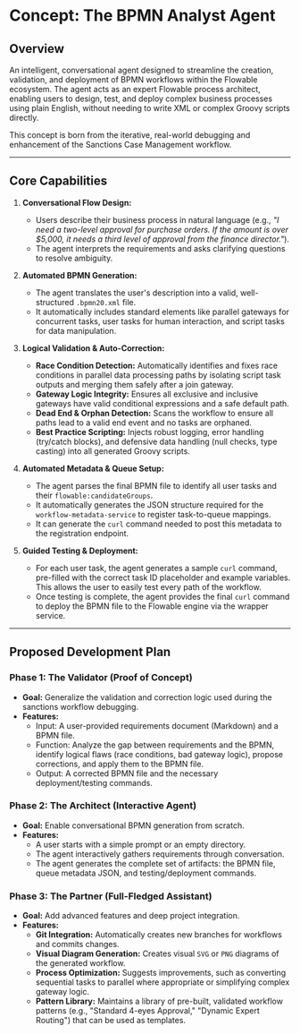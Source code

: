 # Concept: The BPMN Analyst Agent

## Overview

An intelligent, conversational agent designed to streamline the creation, validation, and deployment of BPMN workflows within the Flowable ecosystem. The agent acts as an expert Flowable process architect, enabling users to design, test, and deploy complex business processes using plain English, without needing to write XML or complex Groovy scripts directly.

This concept is born from the iterative, real-world debugging and enhancement of the Sanctions Case Management workflow.

---

## Core Capabilities

1.  **Conversational Flow Design:**
    *   Users describe their business process in natural language (e.g., *"I need a two-level approval for purchase orders. If the amount is over $5,000, it needs a third level of approval from the finance director."*).
    *   The agent interprets the requirements and asks clarifying questions to resolve ambiguity.

2.  **Automated BPMN Generation:**
    *   The agent translates the user's description into a valid, well-structured `.bpmn20.xml` file.
    *   It automatically includes standard elements like parallel gateways for concurrent tasks, user tasks for human interaction, and script tasks for data manipulation.

3.  **Logical Validation & Auto-Correction:**
    *   **Race Condition Detection:** Automatically identifies and fixes race conditions in parallel data processing paths by isolating script task outputs and merging them safely after a join gateway.
    *   **Gateway Logic Integrity:** Ensures all exclusive and inclusive gateways have valid conditional expressions and a safe default path.
    *   **Dead End & Orphan Detection:** Scans the workflow to ensure all paths lead to a valid end event and no tasks are orphaned.
    *   **Best Practice Scripting:** Injects robust logging, error handling (try/catch blocks), and defensive data handling (null checks, type casting) into all generated Groovy scripts.

4.  **Automated Metadata & Queue Setup:**
    *   The agent parses the final BPMN file to identify all user tasks and their `flowable:candidateGroups`.
    *   It automatically generates the JSON structure required for the `workflow-metadata-service` to register task-to-queue mappings.
    *   It can generate the `curl` command needed to post this metadata to the registration endpoint.

5.  **Guided Testing & Deployment:**
    *   For each user task, the agent generates a sample `curl` command, pre-filled with the correct task ID placeholder and example variables. This allows the user to easily test every path of the workflow.
    *   Once testing is complete, the agent provides the final `curl` command to deploy the BPMN file to the Flowable engine via the wrapper service.

---

## Proposed Development Plan

### Phase 1: The Validator (Proof of Concept)

*   **Goal:** Generalize the validation and correction logic used during the sanctions workflow debugging.
*   **Features:**
    *   Input: A user-provided requirements document (Markdown) and a BPMN file.
    *   Function: Analyze the gap between requirements and the BPMN, identify logical flaws (race conditions, bad gateway logic), propose corrections, and apply them to the BPMN file.
    *   Output: A corrected BPMN file and the necessary deployment/testing commands.

### Phase 2: The Architect (Interactive Agent)

*   **Goal:** Enable conversational BPMN generation from scratch.
*   **Features:**
    *   A user starts with a simple prompt or an empty directory.
    *   The agent interactively gathers requirements through conversation.
    *   The agent generates the complete set of artifacts: the BPMN file, queue metadata JSON, and testing/deployment commands.

### Phase 3: The Partner (Full-Fledged Assistant)

*   **Goal:** Add advanced features and deep project integration.
*   **Features:**
    *   **Git Integration:** Automatically creates new branches for workflows and commits changes.
    *   **Visual Diagram Generation:** Creates visual `SVG` or `PNG` diagrams of the generated workflow.
    *   **Process Optimization:** Suggests improvements, such as converting sequential tasks to parallel where appropriate or simplifying complex gateway logic.
    *   **Pattern Library:** Maintains a library of pre-built, validated workflow patterns (e.g., "Standard 4-eyes Approval," "Dynamic Expert Routing") that can be used as templates.
